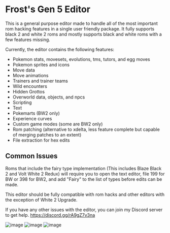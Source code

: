 # Frost's Gen 5 Editor #

This is a general purpose editor made to handle all of the most important rom hacking features in a single user friendly package. It fully supports black 2 and white 2 roms and mostly supports black and white roms with a few features missing.

Currently, the editor contains the following features:
- Pokemon stats, movesets, evolutions, tms, tutors, and egg moves
- Pokemon sprites and icons
- Move data
- Move animations
- Trainers and trainer teams
- Wild encounters
- Hidden Grottos
- Overworld data, objects, and npcs
- Scripting
- Text
- Pokemarts (BW2 only)
- Experience curves
- Custom game modes (some are BW2 only)
- Rom patching (alternative to xdelta, less feature complete but capable of merging patches to an extent)
- File extraction for hex edits

## Common Issues ##

Roms that include the fairy type implementation (This includes Blaze Black 2 and Volt White 2 Redux) will require you to open the text editor, file 199 for BW or 398 for BW2, and add "Fairy" to the list of types before edits can be made.

This editor should be fully compatible with rom hacks and other editors with the exception of White 2 Upgrade.

If you have any other issues with the editor, you can join my Discord server to get help. https://discord.gg/rA9gZ7v3na

![image](https://github.com/user-attachments/assets/fbfe3dd3-554e-4078-a4a1-62c691d58681)
![image](https://github.com/user-attachments/assets/feb7cb36-e8e9-46eb-9327-9b78ffda181e)
![image](https://github.com/user-attachments/assets/f1dcf04d-e7d0-49d1-81e0-410e4222cee7)
